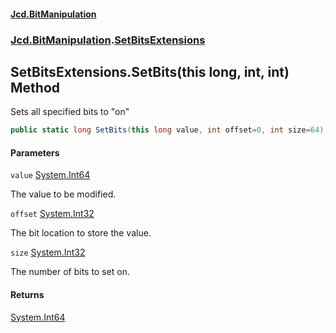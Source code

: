 #### [Jcd.BitManipulation](index.md 'index')
### [Jcd.BitManipulation](Jcd.BitManipulation.md 'Jcd.BitManipulation').[SetBitsExtensions](Jcd.BitManipulation.SetBitsExtensions.md 'Jcd.BitManipulation.SetBitsExtensions')

## SetBitsExtensions.SetBits(this long, int, int) Method

Sets all specified bits to "on"

```csharp
public static long SetBits(this long value, int offset=0, int size=64);
```
#### Parameters

<a name='Jcd.BitManipulation.SetBitsExtensions.SetBits(thislong,int,int).value'></a>

`value` [System.Int64](https://docs.microsoft.com/en-us/dotnet/api/System.Int64 'System.Int64')

The value to be modified.

<a name='Jcd.BitManipulation.SetBitsExtensions.SetBits(thislong,int,int).offset'></a>

`offset` [System.Int32](https://docs.microsoft.com/en-us/dotnet/api/System.Int32 'System.Int32')

The bit location to store the value.

<a name='Jcd.BitManipulation.SetBitsExtensions.SetBits(thislong,int,int).size'></a>

`size` [System.Int32](https://docs.microsoft.com/en-us/dotnet/api/System.Int32 'System.Int32')

The number of bits to set on.

#### Returns
[System.Int64](https://docs.microsoft.com/en-us/dotnet/api/System.Int64 'System.Int64')